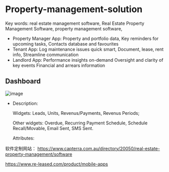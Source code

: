 # Property-management-solution
Key words: real estate management software, Real Estate Property Management Software, property management software, 

* Property Manager App: 
Property and portfolio data, 
Key reminders for upcoming tasks, 
Contacts database and favourites
* Tenant App: 
Log maintenance issues quick smart, 
Document, lease, rent info, 
Streamline communication
* Landlord App: 
Performance insights on-demand
Oversight and clarity of key events
Financial and arrears information


## Dashboard
![image](https://user-images.githubusercontent.com/33156021/206898688-128e3896-8f7e-47fb-8eb7-55b833f60e19.png)
* Description: 

  Widgets: Leads, Units, Revenus/Payments, Revenus Periods;

  Other widgets: Overdue, Recurring Payment Schedule, Schedule Recall/Movable, Email Sent, SMS Sent.

  Attributes: 





软件定制网站：
https://www.capterra.com.au/directory/20050/real-estate-property-management/software

https://www.re-leased.com/product/mobile-apps
